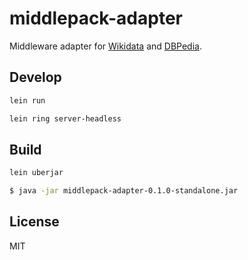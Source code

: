 # middlepack-adapter

Middleware adapter for [Wikidata](https://query.wikidata.org/) and [DBPedia](http://dbpedia.org/sparql).


## Develop

```bash
lein run

lein ring server-headless
```


## Build
```bash
lein uberjar

$ java -jar middlepack-adapter-0.1.0-standalone.jar
```

## License

MIT
